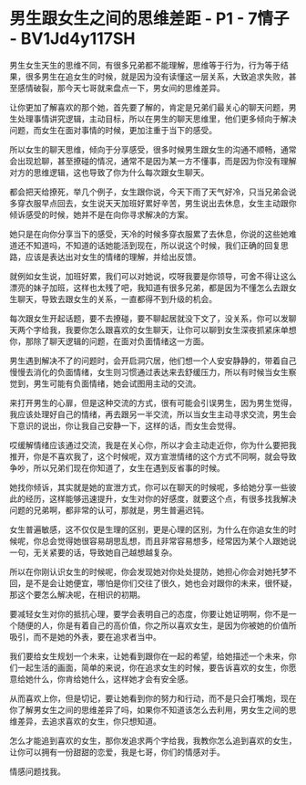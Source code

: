 # 男生跟女生之间的思维差距 - P1 - 7情子 - BV1Jd4y117SH

男生女生天生的思维不同，有很多兄弟都不能理解，思维等于行为，行为等于结果，很多男生在追女生的时候，就是因为没有读懂这一层关系，大致追求失败，甚至感情破裂，那今天七哥就来盘点一下，男女间的思维差异。

让你更加了解喜欢的那个她，首先要了解的，肯定是兄弟们最关心的聊天问题，男生处理事情讲究逻辑，主动目标，所以在男生的聊天思维里，他们更多倾向于解决问题，而女生在面对事情的时候，更加注重于当下的感受。

所以女生的聊天思维，倾向于分享感受，很多时候男生跟女生的沟通不顺畅，通常会出现尬聊，甚至撩碰的情况，通常不是因为某一方不懂事，而是因为你没有理解对方的思维逻辑，这也导致了你为什么每次跟女生聊天。

都会把天给撩死，举几个例子，女生跟你说，今天下雨了天气好冷，只当兄弟会说多穿衣服早点回去，女生说天天加班好累好辛苦，男生说出去休息，女生主动跟你倾诉感受的时候，她并不是在向你寻求解决的方案。

她只是在向你分享当下的感受，天冷的时候多穿衣服累了去休息，你说的这些她难道还不知道吗，不知道的话她能活到现在，所以说这个时候，我们正确的回复思路，应该是表达出对女生的情绪的理解，并给出反馈。

就例如女生说，加班好累，我们可以对她说，哎呀我要是你领导，可舍不得让这么漂亮的妹子加班，这样也太残了吧，我知道有很多兄弟，都是因为不懂怎么去跟女生聊天，导致去跟女生的关系，一直都得不到升级的机会。

每次跟女生开起话题，要不去撩碰，要不聊起居就没下文了，没关系，你可以发聊天两个字给我，我要你怎么跟喜欢的女生聊天，让你可以聊到女生深夜抓紧床单想你，那除了聊天逻辑的问题，在面对负面情绪这一方面。

男生遇到解决不了的问题时，会开启洞穴居，他们想一个人安安静静的，带着自己慢慢去消化的负面情绪，女生则习惯通过表达来去舒缓压力，所以有时候当女生察觉到，男生可能有负面情绪，她会试图用主动的交流。

来打开男生的心扉，但是这种交流的方式，很有可能会引误男生，因为男生觉得，我应该处理好自己的情绪，再去跟另一半交流，所以当女生主动寻求交流，男生会下意识的说出，你让我自己安静一下，这样的话，而女生会觉得。

哎缓解情绪应该通过交流，我是在关心你，所以才会主动走近你，你为什么要把我推开，你是不喜欢我了，这个时候呢，双方宣泄情绪的这个方式不同啊，就会导致争吵，所以兄弟们现在你知道了，女生在遇到反省事的时候。

她找你倾诉，其实就是她的宣泄方式，你可以在聊天的时候呢，多给她分享一些彼此的经历，这样能够迅速提升，女生对你的好感度，就要这个点，有很多找我解决问题的兄弟啊，都非常的认可，那就是，男生普遍迟钝。

女生普遍敏感，这不仅仅是生理的区别，更是心理的区别，为什么在你追女生的时候呢，你总会觉得她很容易胡思乱想，而且非常容易想多，经常因为某个人跟她说一句，无关紧要的话，导致她自己越想越复杂。

所以在你刚认识女生的时候呢，你会发现她对你处处提防，她担心你会对她托梦不回，是不是会让她便宜，哪怕是你们交往了很久，她也会对跟你的未来，很怀疑，那这个要怎么解决呢，在相识的初期。

要减轻女生对你的抵抗心理，要学会表明自己的态度，你要让她证明啊，你不是一个随便的人，你是有着自己的高价值，你之所以喜欢女生，是因为你被她的价值所吸引，而不是她的外表，要在追求者当中。

我们要给女生规划一个未来，让她看到跟你在一起的希望，给她描述一个未来，你们一起生活的画面，简单的来说，你在追求女生的时候，要告诉喜欢的女生，你愿意给她什么，你肯给她什么，这样她才会有安全感。

从而喜欢上你，但是切记，要让她看到你的努力和行动，而不是只会打嘴炮，现在你了解男女生之间的思维差异了吗，如果你不知道该怎么去利用，男女生之间的思维差异，去追求喜欢的女生，你只想知道。

怎么才能追到喜欢的女生，那你发追求两个字给我，我教你怎么追到喜欢的女生，让你可以拥有一份甜甜的恋爱，我是七哥，你们的情感对手。

情感问题找我。